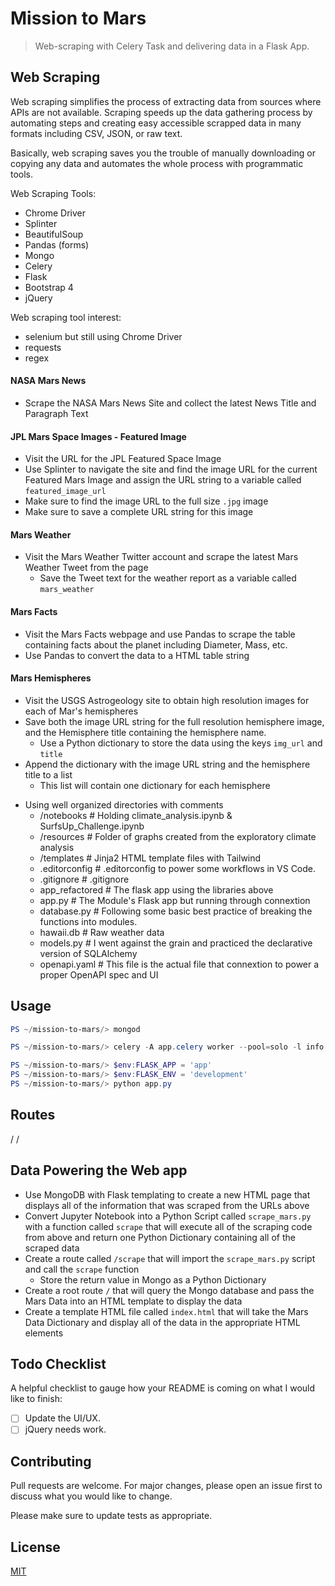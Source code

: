 # Mission to Mars

> Web-scraping with Celery Task and delivering data in a Flask App.

## Web Scraping

Web scraping simplifies the process of extracting data from sources where APIs are not available. Scraping speeds up the data gathering process by automating steps and creating easy accessible scrapped data in many formats including CSV, JSON, or raw text.

Basically, web scraping saves you the trouble of manually downloading or copying any data and automates the whole process with programmatic tools.

Web Scraping Tools:

- Chrome Driver
- Splinter
- BeautifulSoup
- Pandas (forms)
- Mongo
- Celery
- Flask
- Bootstrap 4
- jQuery

Web scraping tool interest:

- selenium but still using Chrome Driver
- requests
- regex

#### NASA Mars News

* Scrape the NASA Mars News Site and collect the latest News Title and Paragraph Text

#### JPL Mars Space Images - Featured Image

* Visit the URL for the JPL Featured Space Image
* Use Splinter to navigate the site and find the image URL for the current Featured Mars Image and assign the URL string to a variable called `featured_image_url`
* Make sure to find the image URL to the full size `.jpg` image
* Make sure to save a complete URL string for this image

#### Mars Weather

* Visit the Mars Weather Twitter account and scrape the latest Mars Weather Tweet from the page
    * Save the Tweet text for the weather report as a variable called `mars_weather`

#### Mars Facts

* Visit the Mars Facts webpage and use Pandas to scrape the table containing facts about the planet including Diameter, Mass, etc.
* Use Pandas to convert the data to a HTML table string

#### Mars Hemispheres

* Visit the USGS Astrogeology site to obtain high resolution images for each of Mar's hemispheres
* Save both the image URL string for the full resolution hemisphere image, and the Hemisphere title containing the hemisphere name. 
    * Use a Python dictionary to store the data using the keys `img_url` and `title`
* Append the dictionary with the image URL string and the hemisphere title to a list
    * This list will contain one dictionary for each hemisphere



- Using well organized directories with comments
  - /notebooks # Holding climate_analysis.ipynb & SurfsUp_Challenge.ipynb
  - /resources # Folder of graphs created from the exploratory climate analysis
  - /templates # Jinja2 HTML template files with Tailwind
  - .editorconfig # .editorconfig to power some workflows in VS Code.
  - .gitignore # .gitignore
  - app_refactored # The flask app using the libraries above
  - app.py # The Module's Flask app but running through connextion
  - database.py # Following some basic best practice of breaking the functions into modules.
  - hawaii.db # Raw weather data
  - models.py # I went against the grain and practiced the declarative version of SQLAlchemy
  - openapi.yaml # This file is the actual file that connextion to power a proper OpenAPI spec and UI

## Usage

```powershell
PS ~/mission-to-mars/> mongod
```

```powershell
PS ~/mission-to-mars/> celery -A app.celery worker --pool=solo -l info
```

```powershell
PS ~/mission-to-mars/> $env:FLASK_APP = 'app'
PS ~/mission-to-mars/> $env:FLASK_ENV = 'development'
PS ~/mission-to-mars/> python app.py
```

## Routes

/
/


## Data Powering the Web app

* Use MongoDB with Flask templating to create a new HTML page that displays all of the information that was scraped from the URLs above
* Convert Jupyter Notebook into a Python Script called `scrape_mars.py` with a function called `scrape` that will execute all of the scraping code from above and return one Python Dictionary containing all of the scraped data
* Create a route called `/scrape` that will import the `scrape_mars.py` script and call the `scrape` function
    * Store the return value in Mongo as a Python Dictionary
* Create a root route `/` that will query the Mongo database and pass the Mars Data into an HTML template to display the data
* Create a template HTML file called `index.html` that will take the Mars Data Dictionary and display all of the data in the appropriate HTML elements

## Todo Checklist

A helpful checklist to gauge how your README is coming on what I would like to finish:

- [ ] Update the UI/UX.
- [ ] jQuery needs work.

## Contributing

Pull requests are welcome. For major changes, please open an issue first to discuss what you would like to change.

Please make sure to update tests as appropriate.

## License

[MIT](https://choosealicense.com/licenses/mit/)

